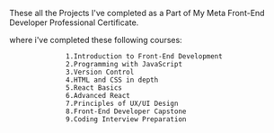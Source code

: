 These all the Projects I've completed as a Part of My Meta Front-End Developer Professional Certificate.

where i've completed these following courses:

                  1.Introduction to Front-End Development
                  2.Programming with JavaScript
                  3.Version Control
                  4.HTML and CSS in depth
                  5.React Basics
                  6.Advanced React
                  7.Principles of UX/UI Design
                  8.Front-End Developer Capstone
                  9.Coding Interview Preparation
